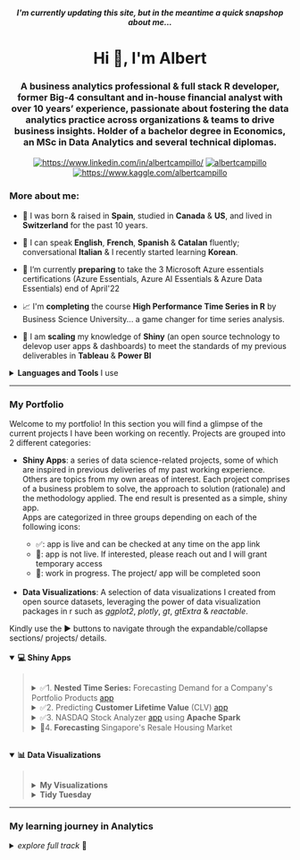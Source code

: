 <h5 align="center"><em>I'm currently updating this site, but in the meantime a quick snapshop about me...</em></h5>

<h1 align="center">Hi 👋, I'm Albert</h1>

<h3 align="center">A business analytics professional & full stack R developer, former Big-4 consultant and in-house financial analyst with over 10 years’ experience, passionate about fostering the data analytics practice across organizations & teams to drive business insights. Holder of a bachelor degree in Economics, an MSc in Data Analytics and several technical diplomas.</h3>

<p align="center">
<a href="https://www.linkedin.com/in/albertcampillo/" target="blank"><img align="center" src="https://raw.githubusercontent.com/rahuldkjain/github-profile-readme-generator/master/src/images/icons/Social/linked-in-alt.svg" alt="https://www.linkedin.com/in/albertcampillo/" height="25" width="35" /></a>
<a href="https://twitter.com/albertcampillo" target="blank"><img align="center" src="https://raw.githubusercontent.com/rahuldkjain/github-profile-readme-generator/master/src/images/icons/Social/twitter.svg" alt="albertcampillo" height="25" width="35" /></a>
<a href="https://www.kaggle.com/albertcampillo" target="blank"><img align="center" src="https://raw.githubusercontent.com/rahuldkjain/github-profile-readme-generator/master/src/images/icons/Social/kaggle.svg" alt="https://www.kaggle.com/albertcampillo" height="25" width="35" /></a>
</p>

<h3 align="left">More about me:</h3>
      
- 📍 I was born & raised in **Spain**, studied in **Canada** & **US**, and lived in **Switzerland** for the past 10 years.

- 📣 I can speak **English**, **French**, **Spanish** & **Catalan** fluently; conversational **Italian** & I recently started learning **Korean**.

- 🌱 I’m currently **preparing** to take the 3 Microsoft Azure essentials certifications (Azure Essentials, Azure AI Essentials & Azure Data Essentials) end of April'22

- 📈 I'm **completing** the course **High Performance Time Series in R** by Business Science University... a game changer for time series analysis.

- 🚀 I am **scaling** my knowledge of **Shiny** (an open source technology to delevop user apps & dashboards) to meet the standards of my previous deliverables in **Tableau** & **Power BI** 


<details><summary><strong>Languages and Tools</strong> I use</summary>
  <blockquote>
    <br>
    <a href="https://www.rstudio.com/" target="_blank" rel="noreferrer"><img src="https://raw.githubusercontent.com/devicons/devicon/master/icons/rstudio/rstudio-original.svg" alt="rstudio" width="35" height="35"/></a>
    <a href="https://www.shinyapps.io/" target="_blank" rel="noreferrer"><img src="https://github.com/acampi/acampi/blob/main/shiny.png" alt="shiny" width="35" height="35"/></a> 
  <a href="https://h2o.ai/" target="_blank" rel="noreferrer"><img src="https://github.com/acampi/acampi/blob/main/h2o.jpg" alt="h2o" width="35" height="35"/></a>
  <a href="https://www.tidyverse.org/" target="_blank" rel="noreferrer"><img src="https://github.com/acampi/acampi/blob/main/tidyverse.png" alt="tidyverse" width="35" height="35"/></a> 
  <a href="https://www.tidymodels.org/" target="_blank" rel="noreferrer"><img src="https://github.com/acampi/acampi/blob/main/tidymodels.png" alt="tidymodels" width="35" height="35"/></a>
  <a href="https://business-science.github.io/timetk/" target="_blank" rel="noreferrer"><img src="https://github.com/acampi/acampi/blob/main/timetk.png" alt="timetk" width="35" height="35"/></a>
  <a href="https://business-science.github.io/modeltime/" target="_blank" rel="noreferrer"> <img src="https://github.com/acampi/acampi/blob/main/modeltime.png" alt="modeltime" width="35" height="35"/></a>
  <a href="https://www.python.org" target="_blank" rel="noreferrer"><img src="https://raw.githubusercontent.com/devicons/devicon/master/icons/python/python-original.svg" alt="python" width="35" height="35"/></a>
  <br>
  <a href="https://www.w3.org/html/" target="_blank" rel="noreferrer"><img src="https://raw.githubusercontent.com/devicons/devicon/master/icons/html5/html5-original-wordmark.svg" alt="html5" width="35" height="35"/></a>
  <a href="https://www.w3schools.com/css/" target="_blank" rel="noreferrer"><img src="https://raw.githubusercontent.com/devicons/devicon/master/icons/css3/css3-original-wordmark.svg" alt="css3" width="35" height="35"/></a>
  <a href="https://developer.mozilla.org/en-US/docs/Web/JavaScript" target="_blank" rel="noreferrer"><img src="https://raw.githubusercontent.com/devicons/devicon/master/icons/javascript/javascript-original.svg" alt="javascript" width="35" height="35"/></a>
  <br>
  <a href="https://www.docker.com/" target="_blank" rel="noreferrer"><img src="https://raw.githubusercontent.com/devicons/devicon/master/icons/docker/docker-original-wordmark.svg" alt="docker" width="35" height="35"/></a>
  <a href="https://cloud.google.com" target="_blank" rel="noreferrer"><img src="https://www.vectorlogo.zone/logos/google_cloud/google_cloud-icon.svg" alt="gcp" width="35" height="35"/></a> 
  <a href="https://git-scm.com/" target="_blank" rel="noreferrer"><img src="https://www.vectorlogo.zone/logos/git-scm/git-scm-icon.svg" alt="git" width="35" height="35"/></a>  
  <a href="https://www.mongodb.com/" target="_blank" rel="noreferrer"><img src="https://raw.githubusercontent.com/devicons/devicon/master/icons/mongodb/mongodb-original-wordmark.svg" alt="mongodb" width="35" height="35"/></a>
  <a href="https://www.mysql.com/" target="_blank" rel="noreferrer"><img src="https://raw.githubusercontent.com/devicons/devicon/master/icons/mysql/mysql-original-wordmark.svg" alt="mysql" width="35" height="35"/></a>  
  <a href="https://www.postgresql.org" target="_blank" rel="noreferrer"><img src="https://raw.githubusercontent.com/devicons/devicon/master/icons/postgresql/postgresql-original-wordmark.svg" alt="postgresql" width="35" height="35"/></a>  
  <a href="https://reactjs.org/" target="_blank" rel="noreferrer"><img src="https://raw.githubusercontent.com/devicons/devicon/master/icons/react/react-original-wordmark.svg" alt="react" width="35" height="35"/></a>
  <a href="https://www.photoshop.com/en" target="_blank" rel="noreferrer"><img src="https://raw.githubusercontent.com/devicons/devicon/master/icons/photoshop/photoshop-line.svg" alt="photoshop" width="35" height="35"/></a>
  <br>
  </blockquote>
</details>

<hr>

<h3 align="left">My Portfolio</h3>
Welcome to my portfolio! In this section you will find a glimpse of the current projects I have been working on recently. Projects are grouped into 2 different categories:
<br>
<ul>
  <li><strong>Shiny Apps</strong>: a series of data science-related projects, some of which are inspired in previous deliveries of my past working experience. Others are topics from my own areas of interest. Each project comprises of a business problem to solve, the approach to solution (rationale) and the methodology applied. The end result is presented as a simple, shiny app.</li>
  Apps are categorized in three groups depending on each of the following icons:
    <ul>
      <li>✅: app is live and can be checked at any time on the app link </li>
      <li>🔷: app is not live. If interested, please reach out and I will grant temporary access</li>
      <li>🔶: work in progress. The project/ app will be completed soon</li>
    </ul> 
  <br>
  <li><strong>Data Visualizations</strong>: A selection of data visualizations I created from open source datasets, leveraging the power of data visualization packages in r such as <em>ggplot2</em>, <em>plotly</em>, <em>gt</em>, <em>gtExtra</em> & <em>reactable</em>.</li>
</ul>
Kindly use the ▶️ buttons to navigate through the expandable/collapse sections/ projects/ details.
<br><br>
<details open><summary><strong> 💻 Shiny Apps </strong></summary>
  <blockquote>
  <br>
  
  <!-- Project 1 -->
  <details><summary>✅1. <strong>Nested Time Series:</strong> Forecasting Demand for a Company's Portfolio Products <a href="https://campillo.shinyapps.io/customer_lifetime_value_app/">app</a></summary>
    <blockquote>
      <br>
      <p>A well-known company in the retail industry wants to better understand the future demand for their products in views of optimizing their internal supply chain. Their product portfolio comprises 100 different SKUs and they seek a solution to forecast demand for multiple products at scale. The dataset comes from <em>Kaggle's M5 competition</em> and can be found <a href="https://www.kaggle.com/c/m5-forecasting-accuracy"> here</a></p>
      <ul>
        <li><strong>Business Problem: How can we forecast future demand for many products at once? </strong>In other words, how can we automate time series forecasting on big scale?:</li>
        <br>
        <li><strong>Rationale</strong>: the approach used solves demand forecasting for 1 time series (1 product) first and, once validated, it is scaled to all other products through an <em>iterative</em> process. This process is executed with three key considerations in mind:</li> 
        <ul>
          <li>1. Demand forecast considers <strong> 90 days forward</strong> (future period) for each product </li>
          <li>2. Each time series will run into <strong>three different ML models</strong> (2 XGBoost & 1 Temporal Hierarchical Forecasting <em>explained below</em>, each one producing a forecast. The best performing model within the test set will be selected and stored to forecast demand for the future period </li>
          <li>3. The iterative process uses a <strong>Nested Modelling</strong> approach (time consuming but results accurate)</li>
        </ul>
        <br>
        <li><strong>Final Result:</strong></li>
        <img src="https://github.com/acampi/acampi/blob/main/nested_ts_3.png" alt="nested timeseries"/>
        <br>
        <li><strong>Methodology:</strong></li>
          <details open><summary> see in-depth procedure </summary>
          <blockquote>
          <img src="https://github.com/acampi/acampi/blob/main/nested_ts_1.png" alt="methodology"/>
          <br>
          This is the step-by-step methodology implemented & described in previous section. In a nutshell, for each time series, we apply 3 ML models (each one producing a forecast). Results are compared against a test set (actual data). The best performing model is stored via an iterative process (nested modeling) and later used to retrain on the full dataset prior to forecast 90 days forward (future period).
          <br><br>
          <ul>
            <li><strong>1. Data Preparation</strong>. The dataset is treated as a nested structure, where each product is handled individually. Steps: </li> 
            <ul>
              <li>Group dataset by product (time series) </li>
              <li>Split each time series into <strong>train set</strong> (80% of data) and <strong>test set</strong> (remaining 20%). Assumption: test set equals last 90 days of actual data)</strong> </li>
              <li>Extend actual timeseries 90 days forward into the future (at this stage, it is an empty 90 days dataset with empty values)</li>
            </ul>
            <br>
            <li><strong>2. Data Preprocessing for ML</strong></li>
            Prepare the dataset (equivalent to preparing a <strong>recipe</strong>) to be used with each ML model accordingly. Therefore:     
            <br>
            <ul>
              <li><strong>XGBoost recipe</strong>: demand as a function of all predictors.</li> 
                  A bunch of time series related predictors have been generated from date variable (date removed from modeling, along with zero variance predictors). Some of these predictors are later converted into dummy variables.  
                  <li><strong>THIEF</strong> (Temporal Hierarchical Forecasting): an algorithm that aggregates the time series and ensembles the forecast. For this one, we will just use the preliminary dataset (no additional features created in a recipe)</li>
            </ul>
            <br>
            <li><strong>3. Model Preparation</strong>: define the <strong>workflow</strong> to be applied to each of the 3 models deployed.</li>
            Each workflow consists of a model definition (either xgboost or thief in our case) + the recipe prepared for each. As mentioned earlier, 2 XGBoost models are used. The difference between them is the learn rate applied (0.35 for Model 1, 0.50 for Model 2)            
            <img src="https://github.com/acampi/acampi/blob/main/nested_ts_2_1.png" alt="methodology"/>
            <br>
            <li><strong>4. Try 1 Time Series First, then the next 99 </strong></li>
            Take 1 Time series, fit each of the 3 models into the train & test sets. Once this first process is completed and verified with no errors, the remaining 99 time series will run iteratively
          </ul>
          </blockquote>
          </detail>
      </ul>
    </blockquote>
  </details>

  
  <!-- Project 2-->
  <details><summary>✅2. Predicting <strong>Customer Lifetime Value</strong> (CLV) <a href="https://campillo.shinyapps.io/customer_lifetime_value_app/">app</a></summary>
    <blockquote>
      <br>
      <p>A company called CDNow is interested to determine the <strong>Customer Lifetime Value (CLV)</strong> of their customer base. The CLV is the estimated profit from the future relationship with a given customer. To do so, I use the company's sales records, a transactional database of 65k sales from 23k customers during the period Jan'97 to Jun'98 (18 months)</p>
      <ul>
        <li><strong>Business Problem: Which customers should a company focus on?</strong> Focus on those with the <em>greatest future spend</em> and <em>highest probability</em> of future spend. Once the prioritization problem is addressed, CDNow will be able to make informed decisions on questions such as:</li>
        <ul>
          <li><em>Which customers have the highest spend probability in the next N-days?</em></li>
          <li><em>Which customers recently purchased but are unlikely to buy again?</em></li>
          <li><em>Which customers were predicted to purchase but didn't (missed opportunities)</em></li>
        </ul>
        <br>
        <li><strong>Rationale:</strong> Define the CLV for each customer. 
        Assumptions:
        <ul>
          <li>Litefime Value will be determined within the next 90 days time horizon </li>
          <li>CLV based on a 2-side approach and will use 2 machine learning models:</li>
          <ol>
            <li>How much will a customer spend in the next 90 days? <em>Regression Model</em></li>
            <li>What is the probability that a customer will make another purchase in the next 90-days?  <light><em>Classification Model</em></light></li>
          </ol>
        </ul>
        <br>
        <li><strong>Final Result:</strong></li>
        <img src="https://github.com/acampi/acampi/blob/main/clv_5.png" alt="shiny"/>
        <br>
        <br>
        <li><strong>Methodology:</strong></li>
          <details open><summary> see in-depth procedure </summary>
          <blockquote>
          <img src="https://github.com/acampi/acampi/blob/main/clv_1.png" alt="methodology"/>
          bla bla bla
          <ul>
            <li><strong>1. Cohort Definition</strong> <em> (my cohort: first time purchasers within 90-days time window)</em></li>
              <ul>
                <li>Find min date for each customer</li>
                <li>Check span of dates across dataset <em>(i.e. Jan’97 - Jun’98)</em> and select customers within the first 90 days range <em>(ie. Jan’97 - Mar’97)</em> </li>
                <li>Subset dataset showcasing transactions for those customers only</li>
                <br>
                <img src="https://github.com/acampi/acampi/blob/main/clv_2.png">
              </ul>
            <br>
            <li><strong>2. Data Preprocessing for ML</strong></li>
            <ul>
              <li><strong>Random customer splitting:</strong> subset the full database into</li>
              <ul>
                <li><strong>Split 1</strong> (<em> for model training</em>): 80% of customers' transactions (train)</li>
                <li><strong>Split 2</strong> (<em>for model accuracy</em>): remaining 20% of customers' transactions (test)</li>
              </ul>
              <li><strong>Time splitting</strong>: For both Split 1 & Split 2, break down the dataset into 2 time sets</li>
              <ul>
                <li><strong>Train Set</strong> = Full Set - 90 days </li>
                <li><strong>Test Set</strong> = Last 90 days </li>
              </ul>
            </ul>
            <br>
            <li><strong>3. Feature Engineering</strong></li>
            Define the target variables and the predictors to use in the ML models 
            <ul>
              <li><strong>Target variables</strong>:</li>
              <ul>
                <li><strong>spend_90_total</strong>: total amount spend in the next 90 days</li>
                <li><strong>spend_90_prob</strong>: probability of spend in the next 90 days</li>
              </ul>
              <br>
              <li><strong>Predictors</strong>(RFM Features):</li>
              <ul>
                <li><strong>Recency:</strong> how many days since the last purchase</li>
                <li><strong>Frequency:</strong> number of purchases a customer has done during the train period</li>
                <li><strong>Monetary:</strong> total purchase value of a given customer during train period</li>
                <li><strong>Monetary mean:</strong> mean purchase value of a given customer among all purchases during train period</li>
              </ul>
            </ul>
            <img src="https://github.com/acampi/acampi/blob/main/clv_3.png" alt="methodology"/>
            <br>
            <li><strong>4. ML Model Phase </strong>: </li>
            I preliminarly define the target variable and set of predictors upon which each ML model will be fit into the train set. The 2 models used are:  
            <ul>
              <li><strong>Regression model</strong>: predict amount spent of a given customer in the next 90 days. I use XGBoost algorithm for regression and model performance is measured through <strong>RSME</strong></li>
              <li><strong>Classification model</strong>: predict the probability of a given customer purchasing in the next 90 days. I also use XGBoost for classification and model performance is measured through <strong>logloss</strong></li>
            <ul>
          </ul>
          </blockquote>
          </detail>
        <br>
        <br>
      <li><strong>Final Result</strong></li>
      </ul>
    </blockquote>
  </details>
  
    
  <!-- Project 3 -->
  <details><summary>✅3. NASDAQ Stock Analyzer <a href="https://campillo.shinyapps.io/02_stock_screener_app/">app</a> using <strong> Apache Spark </strong></summary>
    <blockquote>
      <br>
      <p>A retail investor is interested in growing his/ her personal wealth by building a portfolio of stocks traded at NASDAQ. This individual is not a savvy investor but seeks to understand which stocks' have had a good past performance to further assess whether to pick them or not. The dataset used comprises daily stock performance for over 4,500 stocks during the last 10 years (5.8 million instances).
</p>
      <ul>
        <li><strong>Business Problem</strong>: Hundreds of stocks traded in NASDAQ to sift through. Which ones to pick? </li>
        Two preliminary considerations need to be addressed for this problem:
        <ul>
          <li>1. Which metric(s) will be used to differentiate between good and bad stocks?</li>
          <li>2. How to deal with a massive dataset efficiently?</li>
        </ul>
        <br>
        <li><strong>Rationale:</strong> :</li>
        <ol>
          <li><strong> Business consideration</strong>. For each stock, I will use these <em>two metrics</em>combined:</li>
            <ul>
              <li><strong>Profitability metric </strong>: daily average return (how much the stock increases per day, in percentual terms)</li>
              <li><strong>Risk metric</strong>: standard deviation of its return (measure of a stock's volatility) </li>
            </ul>
          <li><strong>Tehcnical consideration.</strong> This large dataset needs a big data approach.</li>
        </ol>
        <br>
        <li><strong>Final Result:</strong></li>
        <img src="https://github.com/acampi/acampi/blob/main/spark_2.png" alt="shiny"/>
        <br>
        <li><strong>Methodology:</strong></li>
          <details open><summary> see in-depth procedure (coded)</summary>
          <blockquote>
          <img src="https://github.com/acampi/acampi/blob/main/spark_1.png" alt="methodology"/>
          <br>
          <ul>
            <li><strong>Part 1: Spark</strong></li>
            For simplicity purposes, I will ran this part locally (Java installation required), but ideally I would ran it in the cloud via a cloud service provider (i.e. Databricks, AWS...)
            <ul>
              <li><strong>Connect</strong> to spark & set up main configurations: 
                    i) number of cores to run to, 
                    ii)laptop RAM memory in use, 
                    iii) what fraction of previously defined RAM will be used for the process</li>
              <li><strong>Data Wrangling</strong>. The dataset is then wrangled in a big data cluester, where I calculate the main performance metrics. The end result is a reduced dataset that will be used in R to do the main data analysis & end visualizations.</li>
                <ul>
                  <li>Load the dataset, grouped by stock ticker, arranged by date</li>
                  <li>Calculate daily returns & summarise the given stock by the mean returns and standard deviation of its returns</li>
                </ul>
            </ul>
            <br>
            <li><strong>Part 2: Data Wrangling/ Analysis in R</strong></li>
            <ul>
              <li>To simplify the search I will focus on stocks with market cap avove $1bio & standad deviation below 1</li>
              <li>The reward metric is based on a variation of the Sharpe ratio (mean return over standard deviation). The greater the ratio, the better the stock is.</li>
            </ul>
            <br>
          </ul>
          </blockquote>
          </detail>
        <br>
        <br>
       </ul>
    </blockquote>
  </details>
          
          
  <!-- Project 6 -->
  <details><summary>🔶4. <strong>Forecasting </strong> Singapore's Resale Housing Market</summary>
    <blockquote>
      <br>    
      More on this project coming soon
    </blockquote>
  </details>
    
  </blockquote>
</details>



<br>
<details open><summary><strong> 📊 Data Visualizations </strong></summary>
<blockquote>
   <br>
   <details><summary><strong> My Visualizations </strong></summary>
      <blockquote>
        A collection of data visualizations that I created from public data sources. 
        <a href="https://github.com/acampi/DataVisualizations">Go to repository</a>
      </blockquote>
   </details>
   <details><summary><strong> Tidy Tuesday </strong></summary>
      <blockquote>
            My contributions to #TidyTuesday challenge, a weekly social data project by Thomas Mock and R4DS Online Learning Community that focuses on data wrangling and visualisation. <a href="https://github.com/acampi/Tidytuesday">Go to repository</a>
      </blockquote>
   </details>
  </blockquote>
</details>


<hr>



<h3 align="left">My learning journey in Analytics</h3>

<details><summary><em> explore full track</em> 👀</summary><blockquote>
<a href="https://www.rstudio.com/" target="_blank" rel="noreferrer"> <img src="https://github.com/acampi/acampi/blob/main/learning_path.png" alt="rstudio"/> </a>

<details><summary> 1. The <strong>Master of Science in Business Analytics</u></strong> program:</summary><blockquote>
  <p> ⚠️Section under construction⚠️</p> 
<p> In the meantime, you can find more about <strong>NYU MSBA program</strong><a href="https://www.stern.nyu.edu/programs-admissions/ms-business-analytics/academics"> here </a></p>
  </blockquote></details>
  
<details><summary> 2.The <strong>Full Stack Web Development</u></strong> bootcamp:</summary><blockquote>
  <p> ⚠️Section under construction⚠️ </p>
  <p> In the meantime, you can find more about <strong>Le Wagon program</strong><a href="https://www.lewagon.com/web-development-course/full-time"> here </a></p>
  </blockquote></details>

<details open><summary> 3. The <strong><u>Full Stack R Developer</u></strong> 5 course-track:</summary><blockquote>
<p><a href="https://www.business-science.io/">Business Science University</a> is an online learning platform created by Matt Dancho with a state-of-the-art, hands-on and practical business oriented methodology to learn R & Python. </p>
  <p>The <strong> Full Stack R Developer</strong> track is a 6-month course to become a full stack R developer, capable of <strong>deploying machine learning solutions in high-performing, scalable web apps in the cloud.</strong></p>
  <a href="https://www.rstudio.com/" target="_blank" rel="noreferrer"> <img src="https://github.com/acampi/acampi/blob/main/course_track.png" alt="rstudio"/> </a>
  <p>An indepth syllabus of the entire track can be checked as follows:</p>
  
<!-- Course 1-->
<details><summary> ✅ <strong>1. Business Analysis with R </strong>📊</summary><blockquote>
  <p> Foundational data science & manipulation course using R & tidyverse, covering: </p>
  <ul>
    <li><strong>Data Import</strong>: readr & odbc</li>
    <li><strong>Data Cleaning</strong> & <strong>Wrangling</strong>: dplyr & tidyr</li>
    <li><strong>Time Series</strong>, <strong>Text</strong>, & <strong>Categorical Data</strong>: lubridate, stringr, & forcats</li>
    <li><strong>Visualization</strong>: ggplot2</li>
    <li><strong>Functional programming</strong> & <strong>Iteration</strong>: purrr</li>
    <li><strong>Modeling</strong> & <strong>Machine Learning</strong>: parnsip (xgboost, glmnet, kernlab, broom, & more)</li>
    <li><strong>Business Reporting</strong>: communicate results with rmarkdown</li>
  </ul>
  <a href="" target="_blank" rel="noreferrer"> <img src="https://github.com/acampi/acampi/blob/main/certif_ds4b_101R.png" alt="ds4b_101R" width="400" height="300"/></a>
</blockquote></details>

<!-- Course 2-->
<details><summary> ✅ <strong>2. Data Science for Business with R</strong> 🤖🔮</summary><blockquote>
<br>
  <p>Practical data science course encompassing the use of <a href="https://h2o.ai/">H2O AutoML</a> open-source machine learning framework to solve business problems.</p>
  <ul>
    <li>Business problem <strong>foundations</strong>, introduction to the <strong>Business Problem Framework</strong></li>
    <li><strong>Business Understanding</strong>: Using dplyr & ggplot2 to size the business problem tidy eval to build custom functions that fit within the tidyverse</li>
    <li><strong>Data Understanding</strong>: Use skimr and GGally packages to efficiently visualize key relationships</li>
    <li><strong>Data Preparation</strong>: Use recipes to prepare data in both human and machine readable formats | perform preliminary correlation analysis</li>
    <li><strong>H2O AutoML Modeling</strong> & <strong>Performance</strong>: Use Automated Machine Learning (AutoML) to produce 30+ models | analyze performance using ROC, Precision/Recall, Gain & Lift plots</li>
    <li>Explaining <strong>Black-Box Modela</strong>: Use LIME to explain which features are driving the complex deep learning & stacked ensemble models</li>
    <li><strong>Expected Value</strong>, <strong>Threshold Optimization</strong>, & <strong>Sensitivity Analysis</strong>: Link the model to financial performance through the Expected Value framework</li>
    <li><strong>Recommendation Algorithm Development</strong>: Use a 3-step process to develop a recommendation algorithm capable of assisting managers in retaining employees</li>
  </ul>
  <a href="" target="_blank" rel="noreferrer"> <img src="https://github.com/acampi/acampi/blob/main/certif_ds4b_201R.png " alt="ds4b_201R" width="400" height="300"/></a>
</blockquote></details>

<!-- Course 3-->
<details><summary> ⚙️ <strong>3. High Performance Time Series Forecasting</strong> 🕓📈📉 </summary><blockquote>
<br>
<p>Apply the latest forecasting techniques to real business problems by learning from the strategies 
  that won 4 key time-series Kaggle competitions</p>
<ul>
  <li>Improve <strong>demand forecasting</strong></li>
  <li><strong>Advanced forecasting</strong> algorithms & <strong>feature engineering</strong></li>
  <li><strong>Time Series preparation</strong> `time_tk`: time series data wrangling, transformations & visualization</li>
  <li>Machine learning `modeltime`: <strong>time series modeling</strong>, <strong>experimentation</strong> & <strong>model comparison</strong></li>
  <li><strong>Deep Learning</strong> with `gluon`</li>
</ul> 
</blockquote></details>

<!-- Course 4-->
<details><summary> ✅ <strong>4. Shiny Web Applications</strong> 🔧⚙️</summary><blockquote>
<br>
  <p>Deployment of data solutions into web applications using the Shiny & Flexdashboard frameworks</p>
  <ul>
    <li><strong>Shiny</strong>: A web application framework with UI components that are reactive to user input.</li>
    <li><strong>Flexdashboard</strong>: A dashboarding framework that is built on top of RMarkdown.</li>
    <li><strong>Machine learning models</strong> used to predict product prices: parsnip and XGBoost</li>
  </ul>
  <a href="" target="_blank" rel="noreferrer"> <img src="https://github.com/acampi/acampi/blob/main/certif_ds4b_102R.png" alt="ds4b_102R" width="400" height="300"/></a>
</blockquote></details>

<!-- Course 5-->
<details><summary> ⚙️ <strong>5. Advanced Shiny Apps with AWS</strong> 🛠️☁️ </summary><blockquote>
<br>
  <p>Build & deploy <strong>complex production-ready apps in the cloud</strong> using R, Shiny & AWS</p>
  <ul>
    <li>Frontend: Shiny integration into <strong>Bootstrap system</strong> & <strong>Shiny Javascript</strong></li>
    <li><strong>Backend development</strong>: authentication, user management for customized & secure UI. Store user work and connect the app to a NoSQL cloud database</li>
    <li><strong>Product deployment</strong> with <strong>AWS</strong> & MongoDB</li>
  </ul>
</blockquote></details>

</blockquote></details>

</blockquote></details>
